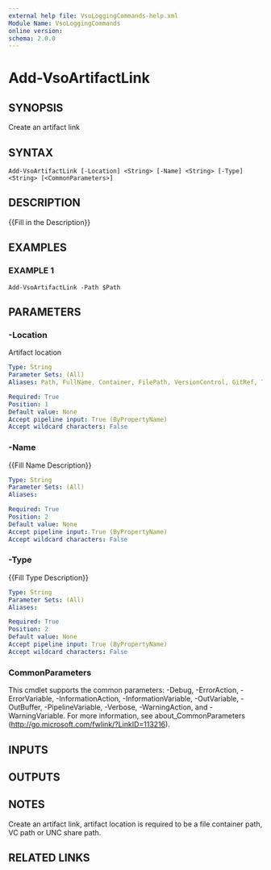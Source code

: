 ```yaml
---
external help file: VsoLoggingCommands-help.xml
Module Name: VsoLoggingCommands
online version:
schema: 2.0.0
---
```


# Add-VsoArtifactLink

## SYNOPSIS
Create an artifact link

## SYNTAX

```
Add-VsoArtifactLink [-Location] <String> [-Name] <String> [-Type] <String> [<CommonParameters>]
```

## DESCRIPTION
{{Fill in the Description}}

## EXAMPLES

### EXAMPLE 1
```
Add-VsoArtifactLink -Path $Path
```

## PARAMETERS

### -Location
Artifact location

```yaml
Type: String
Parameter Sets: (All)
Aliases: Path, FullName, Container, FilePath, VersionControl, GitRef, TfvcLabel

Required: True
Position: 1
Default value: None
Accept pipeline input: True (ByPropertyName)
Accept wildcard characters: False
```

### -Name
{{Fill Name Description}}

```yaml
Type: String
Parameter Sets: (All)
Aliases:

Required: True
Position: 2
Default value: None
Accept pipeline input: True (ByPropertyName)
Accept wildcard characters: False
```

### -Type
{{Fill Type Description}}

```yaml
Type: String
Parameter Sets: (All)
Aliases:

Required: True
Position: 2
Default value: None
Accept pipeline input: True (ByPropertyName)
Accept wildcard characters: False
```

### CommonParameters
This cmdlet supports the common parameters: -Debug, -ErrorAction, -ErrorVariable, -InformationAction, -InformationVariable, -OutVariable, -OutBuffer, -PipelineVariable, -Verbose, -WarningAction, and -WarningVariable.
For more information, see about_CommonParameters (http://go.microsoft.com/fwlink/?LinkID=113216).

## INPUTS

## OUTPUTS

## NOTES
Create an artifact link, artifact location is required to be a file container path, VC path or UNC share path.

## RELATED LINKS
